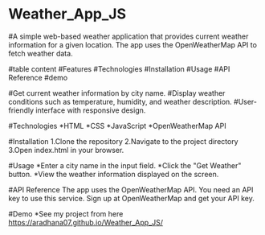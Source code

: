 # Weather_App_JS
#A simple web-based weather application that provides current weather information for a given location. The app uses the OpenWeatherMap API to fetch weather data.

#table content
#Features
#Technologies
#Installation
#Usage
#API Reference
#demo

#Get current weather information by city name.
#Display weather conditions such as temperature, humidity, and weather description.
#User-friendly interface with responsive design.

#Technologies
*HTML
*CSS
*JavaScript
*OpenWeatherMap API

#Installation
 1.Clone the repository
 2.Navigate to the project directory
 3.Open index.html in your browser.

#Usage
 *Enter a city name in the input field.
 *Click the "Get Weather" button.
 *View the weather information displayed on the screen.
 
#API Reference
The app uses the OpenWeatherMap API. You need an API key to use this service. Sign up at OpenWeatherMap and get your API key.

#Demo
*See my project from here https://aradhana07.github.io/Weather_App_JS/
